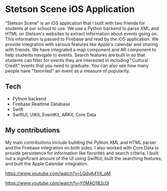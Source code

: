 # Stetson Scene iOS Application

"Stetson Scene" is an iOS application that I built with two friends for students at our school to use.  We use a Python backend to parse XML and HTML on Stetson's websites to extract information about events going on.  This information is passed to Firebase and read by the iOS application.  We provide integration with various features like Apple's calendar and sharing with friends.  We have integrated a map component and AR component to help students navigate to events.  Search features are built in so that students can filter for events they are interested in including "Cultural Credit" events that you need to graduate.  You can also see how many people have "favorited" an event as a measure of popularity.

## Tech
 - Python backend
 - Firebase Realtime Database
 - Swift
 - SwiftUI, UIKit, EventKit, ARKit, Core Data

## My contributions
My main contributions include building the Python XML and HTML parser and the Firebase integration on both sides.  I also worked with Core Data to provide persistence for information like favorites and search criteria.  I built out a significant amount of the UI using SwiftUI, built the searching features, and built the Apple Calendar integration.

https://www.youtube.com/watch?v=LQdyA4Y4_qM

https://www.youtube.com/watch?v=Y0MAO182c0I

